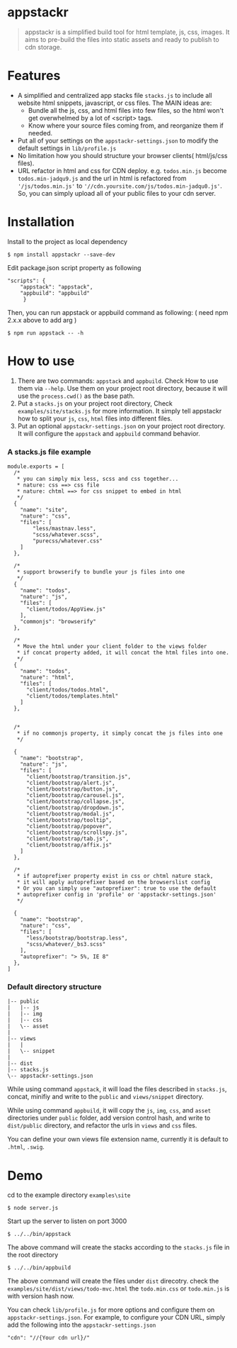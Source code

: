appstackr
=========

>appstackr is a simplified build tool for html template, js, css, images. It aims to pre-build the files into static assets and ready to publish to cdn storage.



Features
========

- A simplified and centralized app stacks file `stacks.js` to include all website html snippets, javascript, or css files. The MAIN ideas are:
  - Bundle all the js, css, and html files into few files, so the html won't get overwhelmed by a lot of \<script\> tags.
  - Know where your source files coming from, and reorganize them if needed.
- Put all of your settings on the `appstackr-settings.json` to modify the default settings in `lib/profile.js`
- No limitation how you should structure your browser clients( html/js/css files).
- URL refactor in html and css for CDN deploy. e.g. `todos.min.js` become `todos.min-jadqu9.js` and the url in html is refactored from `'/js/todos.min.js'` to `'//cdn.yoursite.com/js/todos.min-jadqu0.js'`. So, you can simply upload all of your public files to your cdn server.



Installation
============================
Install to the project as local dependency
```
$ npm install appstackr --save-dev
```

Edit package.json script property as following
```
"scripts": {
    "appstack": "appstack",
    "appbuild": "appbuild"
     }
```

Then, you can run appstack or appbuild command as following:
( need npm 2.x.x above to add arg )
```
$ npm run appstack -- -h
```


How to use
==========

1. There are two commands: `appstack` and `appbuild`. Check How to use them via `--help`. Use them on your project root directory, because it will use the `process.cwd()` as the base path.
2. Put a `stacks.js` on your project root directory, Check `examples/site/stacks.js` for more information. It simply tell appstackr how to split your `js`, `css`, `html` files into different files.
3. Put an optional `appstackr-settings.json` on your project root directory. It will configure the `appstack` and `appbuild` command behavior.

### A stacks.js file example
```
module.exports = [
  /*
   * you can simply mix less, scss and css together...
   * nature: css ==> css file
   * nature: chtml ==> for css snippet to embed in html
   */
  {
    "name": "site",
    "nature": "css",
    "files": [
        "less/mastnav.less",
        "scss/whatever.scss",
        "purecss/whatever.css"
    ]
  },

  /*
   * support browserify to bundle your js files into one
   */
  {
    "name": "todos",
    "nature": "js",
    "files": [
      "client/todos/AppView.js"
    ],
    "commonjs": "browserify"
  },

  /*
   * Move the html under your client folder to the views folder
   * if concat property added, it will concat the html files into one.
   */
  {
    "name": "todos",
    "nature": "html",
    "files": [
      "client/todos/todos.html",
      "client/todos/templates.html"
    ]
  },


  /*
   * if no commonjs property, it simply concat the js files into one
   */

  {
    "name": "bootstrap",
    "nature": "js",
    "files": [
      "client/bootstrap/transition.js",
      "client/bootstrap/alert.js",
      "client/bootstrap/button.js",
      "client/bootstrap/carousel.js",
      "client/bootstrap/collapse.js",
      "client/bootstrap/dropdown.js",
      "client/bootstrap/modal.js",
      "client/bootstrap/tooltip",
      "client/bootstrap/popover",
      "client/bootstrap/scrollspy.js",
      "client/bootstrap/tab.js",
      "client/bootstrap/affix.js"
    ]
  },
  
  /*
   * if autoprefixer property exist in css or chtml nature stack,
   * it will apply autoprefixer based on the browserslist config
   * Or you can simply use "autoprefixer": true to use the default
   * autoprefixer config in 'profile' or 'appstackr-settings.json' 
   */
   
  {
    "name": "bootstrap",
    "nature": "css",
    "files": [
      "less/bootstrap/bootstrap.less",
      "scss/whatever/_bs3.scss"
    ],
    "autoprefixer": "> 5%, IE 8"
  },
]
```

### Default directory structure ###
```
|-- public
|   |-- js
|   |-- img
|   |-- css
|   \-- asset
| 
|-- views
|   |
|   \-- snippet
|
|-- dist
|-- stacks.js
\-- appstackr-settings.json
```
While using command `appstack`, it will load the files described in `stacks.js`, concat, minifiy and write to the `public` and `views/snippet` directory.

While using command `appbuild`, it will copy the `js`, `img`, `css`, and `asset` directories under `public` folder, add version control hash, and write to `dist/public` directory, and refactor the urls in `views` and `css` files.

You can define your own views file extension name, currently it is default to `.html`, `.swig`.

Demo
========
cd to the example directory `examples\site`

```$ node server.js```

Start up the server to listen on port 3000

```$ ../../bin/appstack```

The above command will create the stacks according to the `stacks.js` file in the root directory

```$ ../../bin/appbuild```

The above command will create the files under `dist` direcotry. check the `examples/site/dist/views/todo-mvc.html`
the `todo.min.css` or `todo.min.js` is with version hash now.

You can check `lib/profile.js` for more options and configure them on `appstackr-settings.json`.
For example, to configure your CDN URL, simply add the following into the `appstackr-settings.json`

```
"cdn": "//{Your cdn url}/"
```
